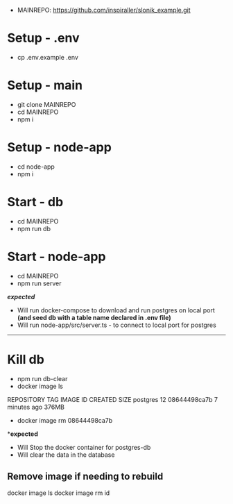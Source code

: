 - MAINREPO: https://github.com/inspiraller/slonik_example.git

# Setup - .env
- cp .env.example .env

# Setup - main
- git clone MAINREPO
- cd MAINREPO
- npm i

# Setup - node-app
- cd node-app
- npm i

# Start - db
- cd MAINREPO
- npm run db

# Start - node-app
- cd MAINREPO
- npm run server

***expected***
- Will run docker-compose to download and run postgres on local port **(and seed db with a table name declared in .env file)**
- Will run node-app/src/server.ts - to connect to local port for postgres

-------------------
# Kill db
- npm run db-clear
- docker image ls

REPOSITORY   TAG       IMAGE ID       CREATED         SIZE
postgres     12        08644498ca7b   7 minutes ago   376MB

- docker image rm 08644498ca7b

***expected**
- Will Stop the docker container for postgres-db
- Will clear the data in the database

## Remove image if needing to rebuild
docker image ls
docker image rm id